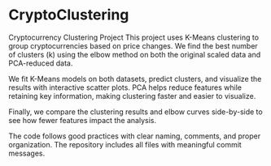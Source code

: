 # CryptoClustering
Cryptocurrency Clustering Project
This project uses K-Means clustering to group cryptocurrencies based on price changes. We find the best number of clusters (k) using the elbow method on both the original scaled data and PCA-reduced data.

We fit K-Means models on both datasets, predict clusters, and visualize the results with interactive scatter plots. PCA helps reduce features while retaining key information, making clustering faster and easier to visualize.

Finally, we compare the clustering results and elbow curves side-by-side to see how fewer features impact the analysis.

The code follows good practices with clear naming, comments, and proper organization. The repository includes all files with meaningful commit messages.

